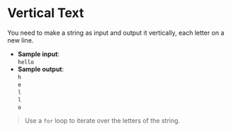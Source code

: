 # Vertical Text

You need to make a string as input and output it vertically, each letter on a new line.

- **Sample input**:  
`hello`
- **Sample output**:  
`h`  
`e`  
`l`  
`l`  
`o`  

>Use a `for` loop to iterate over the letters of the string.
